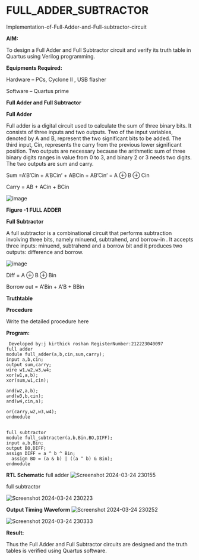 # FULL_ADDER_SUBTRACTOR

Implementation-of-Full-Adder-and-Full-subtractor-circuit

**AIM:**

To design a Full Adder and Full Subtractor circuit and verify its truth table in Quartus using Verilog programming.

**Equipments Required:**

Hardware – PCs, Cyclone II , USB flasher

Software – Quartus prime

**Full Adder and Full Subtractor**

**Full Adder**

Full adder is a digital circuit used to calculate the sum of three binary bits. It consists of three inputs and two outputs. Two of the input variables, denoted by A and B, represent the two significant bits to be added. The third input, Cin, represents the carry from the previous lower significant position. Two outputs are necessary because the arithmetic sum of three binary digits ranges in value from 0 to 3, and binary 2 or 3 needs two digits. The two outputs are sum and carry.

Sum =A’B’Cin + A’BCin’ + ABCin + AB’Cin’ = A ⊕ B ⊕ Cin 

Carry = AB + ACin + BCin

![image](https://github.com/naavaneetha/FULL_ADDER_SUBTRACTOR/assets/154305477/0f30ba51-5ffb-4198-845f-18e054f675e7)

**Figure -1 FULL ADDER**

**Full Subtractor**

A full subtractor is a combinational circuit that performs subtraction involving three bits, namely minuend, subtrahend, and borrow-in . It accepts three inputs: minuend, subtrahend and a borrow bit and it produces two outputs: difference and borrow.

![image](https://github.com/naavaneetha/FULL_ADDER_SUBTRACTOR/assets/154305477/02b24f51-ab51-4304-9ad6-7b81ffc1ead5)

Diff = A ⊕ B ⊕ Bin 

Borrow out = A'Bin + A'B + BBin

**Truthtable**

**Procedure**

Write the detailed procedure here

**Program:**
```
 Developed by:j kirthick roshan RegisterNumber:212223040097
full adder
module full_adder(a,b,cin,sum,carry);
input a,b,cin;
output sum,carry;
wire w1,w2,w3,w4;       
xor(w1,a,b);
xor(sum,w1,cin);        

and(w2,a,b);
and(w3,b,cin);
and(w4,cin,a);

or(carry,w2,w3,w4);
endmodule


full subtractor
module full_subtracter(a,b,Bin,BO,DIFF);
input a,b,Bin;
output BO,DIFF;
assign DIFF = a ^ b ^ Bin;
  assign BO = (a & b) | ((a ^ b) & Bin);
endmodule

```
**RTL Schematic**
full adder
![Screenshot 2024-03-24 230155](https://github.com/ragnarroshan/FULL_ADDER_SUBTRACTOR/assets/147474287/fb52249c-9a1a-4728-9e53-5033b298ede7)

full subtractor

![Screenshot 2024-03-24 230223](https://github.com/ragnarroshan/FULL_ADDER_SUBTRACTOR/assets/147474287/6e4e85c6-ca3e-4481-b77b-4b69d2b06161)


**Output Timing Waveform**
![Screenshot 2024-03-24 230252](https://github.com/ragnarroshan/FULL_ADDER_SUBTRACTOR/assets/147474287/e572b9db-9f31-4791-b031-0bb0220ebd65)

![Screenshot 2024-03-24 230333](https://github.com/ragnarroshan/FULL_ADDER_SUBTRACTOR/assets/147474287/61e7778a-7544-49fe-9fe2-52b270a52d39)



**Result:**

Thus the Full Adder and Full Subtractor circuits are designed and the truth tables is verified using Quartus software.



